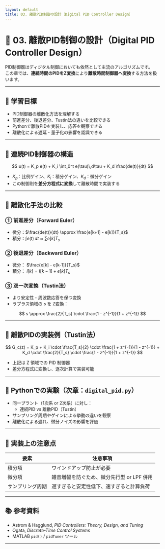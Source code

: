 ```yaml
---
layout: default
title: 03. 離散PID制御の設計（Digital PID Controller Design）
---
```


<!-- MathJax support for both inline and block math -->
<script type="text/javascript">
  window.MathJax = {
    tex: { inlineMath: [['$', '$'], ['\\(', '\\)']] },
    svg: { fontCache: 'global' }
  };
</script>
<script type="text/javascript"
  async
  src="https://cdn.jsdelivr.net/npm/mathjax@3/es5/tex-mml-chtml.js">
</script>

# 🧮 03. 離散PID制御の設計（Digital PID Controller Design）

PID制御器はディジタル制御においても依然として主流のアルゴリズムです。  
この章では、**連続時間のPIDをZ変換**により**離散時間制御器へ変換**する方法を扱います。

---

## 🎯 学習目標

- PID制御器の離散化方法を理解する  
- 前進差分、後退差分、Tustin法の違いを比較できる  
- Pythonで離散PIDを実装し、応答を観察できる  
- 離散化による遅延・量子化の影響を認識できる

---

## 🔁 連続PID制御器の構造

$$
u(t) = K_p e(t) + K_i \int_0^t e(\tau)\,d\tau + K_d \frac{de(t)}{dt}
$$

- $K_p$：比例ゲイン、$K_i$：積分ゲイン、$K_d$：微分ゲイン  
- この制御則を**差分方程式に変換**して離散時間で実装する

---

## 🔀 離散化手法の比較

### ① 前進差分（Forward Euler）

- 微分：$\frac{de(t)}{dt} \approx \frac{e[k+1] - e[k]}{T_s}$
- 積分：$\int e(t)\,dt \approx \sum e[k] T_s$

### ② 後退差分（Backward Euler）

- 微分： $\frac{e[k] - e[k-1]}{T_s}$  
- 積分： $I[k] = I[k-1] + e[k] T_s$

### ③ 双一次変換（Tustin法）

- より安定性・周波数応答を保つ変換  
- ラプラス領域の $s$ を Z変換：

$$
s \approx \frac{2}{T_s} \cdot \frac{1 - z^{-1}}{1 + z^{-1}}
$$

---

## 🧮 離散PIDの実装例（Tustin法）

$$
G_c(z) = K_p + K_i \cdot \frac{T_s}{2} \cdot \frac{1 + z^{-1}}{1 - z^{-1}} + K_d \cdot \frac{2}{T_s} \cdot \frac{1 - z^{-1}}{1 + z^{-1}}
$$

- 上記は Z 領域での PID 制御器  
- 差分方程式に変換し、逐次計算で実装可能

---

## 🧪 Pythonでの実験（次章：`digital_pid.py`）

- 同一プラント（1次系 or 2次系）に対し：
  - 連続PID vs 離散PID（Tustin）
- サンプリング周期やゲインによる挙動の違いを観察
- 離散化による遅れ、微分ノイズの影響を評価

---

## 🧠 実装上の注意点

| 要素 | 注意事項 |
|------|----------|
| 積分項 | ワインドアップ防止が必要 |
| 微分項 | 雑音増幅を防ぐため、微分先行型 or LPF 併用 |
| サンプリング周期 | 遅すぎると安定性低下、速すぎると計算負荷 |

---

## 📚 参考資料

- Astrom & Hagglund, *PID Controllers: Theory, Design, and Tuning*  
- Ogata, *Discrete-Time Control Systems*  
- MATLAB `pid()` / `pidTuner` ツール

---
